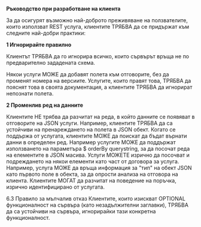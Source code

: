 <p><b>Ръководство при разработване на клиента</b></p>
За да осигурят възможно най-доброто преживяване на ползвателите, които използват REST услуга,
клиентите ТРЯБВА да се придържат към следните най-добри практики:

<p><b>1 Игнорирайте правилно</b></p>
Клиентът ТРЯБВА да го игнорира всичко, които сървърът връща не по предварително зададената схема.

Някои услуги МОЖЕ да добавят полета към отговорите, без да променят номера на версиите.
Услугите, които правят това, ТРЯБВА да пояснят това в своята документация, а клиентите ТРЯБВА да игнорират непознати полета.

<p><b>2 Променлив ред на данните</b></p>
Клиентите НЕ трябва да разчитат на реда, в който данните се появяват в отговорите на JSON услуги.
Например, клиентите ТРЯБВА да са устойчиви на пренареждането на полета в JSON обект.
Когато се поддържа от услугата, клиентите МОЖЕ да поискат да бъдат върнати данни в определен ред.
Например услугите МОЖЕ да поддържат използването на параметъра $ orderBy querystring, за да посочат реда на елементите в JSON масива.
Услуги МОЖЕТЕ изрично да посочват и подреждането на някои елементи като част от договора за услуга.
Например, услуга МОЖЕ да връща информация за "тип" на обект JSON като първото поле в обекта, за да опрости анализа на отговора на клиента. Клиентите МОГАТ да разчитат на поведение на поръчка, изрично идентифицирано от услугата.

6.3 Правило за мълчалив отказ
Клиентите, които изискват OPTIONAL функционалност на сървъра (като незадължителни заглавки),
ТРЯБВА да са устойчиви на сървъра, игнорирайки тази конкретна функционалност.
